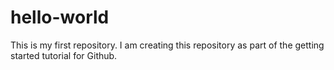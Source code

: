 # hello-world
This is my first repository.  I am creating this repository as part of the getting started tutorial for Github.
